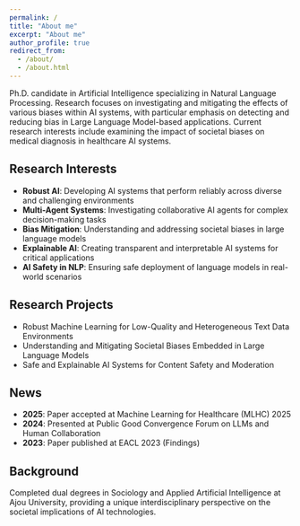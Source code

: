 ```yaml
---
permalink: /
title: "About me"
excerpt: "About me"
author_profile: true
redirect_from: 
  - /about/
  - /about.html
---
```


Ph.D. candidate in Artificial Intelligence specializing in Natural Language Processing. Research focuses on investigating and mitigating the effects of various biases within AI systems, with particular emphasis on detecting and reducing bias in Large Language Model-based applications. Current research interests include examining the impact of societal biases on medical diagnosis in healthcare AI systems.

## Research Interests
- **Robust AI**: Developing AI systems that perform reliably across diverse and challenging environments
- **Multi-Agent Systems**: Investigating collaborative AI agents for complex decision-making tasks
- **Bias Mitigation**: Understanding and addressing societal biases in large language models
- **Explainable AI**: Creating transparent and interpretable AI systems for critical applications
- **AI Safety in NLP**: Ensuring safe deployment of language models in real-world scenarios

## Research Projects
- Robust Machine Learning for Low-Quality and Heterogeneous Text Data Environments
- Understanding and Mitigating Societal Biases Embedded in Large Language Models  
- Safe and Explainable AI Systems for Content Safety and Moderation

## News
- **2025**: Paper accepted at Machine Learning for Healthcare (MLHC) 2025
- **2024**: Presented at Public Good Convergence Forum on LLMs and Human Collaboration
- **2023**: Paper published at EACL 2023 (Findings)

## Background
Completed dual degrees in Sociology and Applied Artificial Intelligence at Ajou University, providing a unique interdisciplinary perspective on the societal implications of AI technologies.
